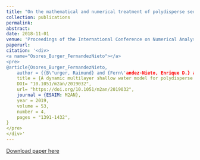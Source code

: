 ```yaml
---
title: "On the mathematical and numerical treatment of polydisperse sedimentation."
collection: publications
permalink: 
abstract: 
date: 2018-11-01
venue: 'Proceedings of the International Conference on Numerical Analysis, Computing and Applications in Science, Engineering and Technology (ICNumACA’18)'
paperurl: 
citation: '<div>
<a name="Osores_Burger_FernandezNieto"></a>
<pre>
@article{Osores_Burger_FernandezNieto,
	author = {{B\"urger, Raimund} and {Fern\'andez-Nieto, Enrique D.} and {Osores, V\'{\i}ctor}},
	title = {A dynamic multilayer shallow water model for polydisperse sedimentation},
	DOI= "10.1051/m2an/2019032",
	url= "https://doi.org/10.1051/m2an/2019032",
	journal = {ESAIM: M2AN},
	year = 2019,
	volume = 53,
	number = 4,
	pages = "1391-1432",
}
</pre>
</div>'
---
```

[Download paper here](https://www.researchgate.net/publication/359204559_On_the_mathematical_and_numerical_treatment_of_polydisperse_sedimentation/citations)